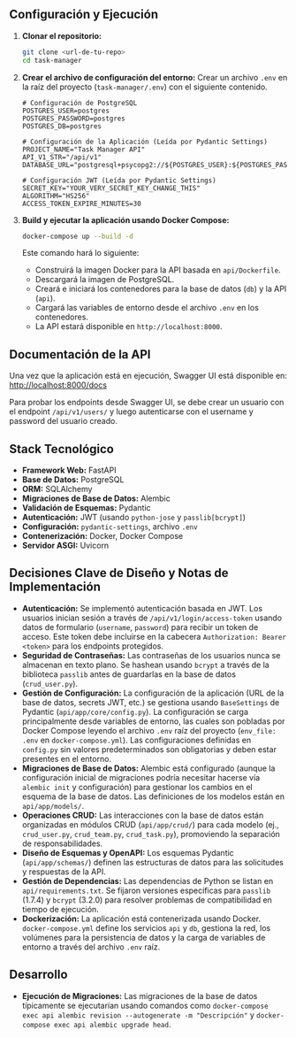 ## Configuración y Ejecución

1.  **Clonar el repositorio:**
    ```bash
    git clone <url-de-tu-repo>
    cd task-manager
    ```

2.  **Crear el archivo de configuración del entorno:**
    Crear un archivo `.env` en la raíz del proyecto (`task-manager/.env`) con el siguiente contenido.

    ```dotenv
    # Configuración de PostgreSQL
    POSTGRES_USER=postgres
    POSTGRES_PASSWORD=postgres
    POSTGRES_DB=postgres

    # Configuración de la Aplicación (Leída por Pydantic Settings)
    PROJECT_NAME="Task Manager API"
    API_V1_STR="/api/v1"
    DATABASE_URL="postgresql+psycopg2://${POSTGRES_USER}:${POSTGRES_PASSWORD}@db:5432/${POSTGRES_DB}"

    # Configuración JWT (Leída por Pydantic Settings)
    SECRET_KEY="YOUR_VERY_SECRET_KEY_CHANGE_THIS"
    ALGORITHM="HS256"
    ACCESS_TOKEN_EXPIRE_MINUTES=30
    ```

3.  **Build y ejecutar la aplicación usando Docker Compose:**
    ```bash
    docker-compose up --build -d
    ```
    Este comando hará lo siguiente:
    *   Construirá la imagen Docker para la API basada en `api/Dockerfile`.
    *   Descargará la imagen de PostgreSQL.
    *   Creará e iniciará los contenedores para la base de datos (`db`) y la API (`api`).
    *   Cargará las variables de entorno desde el archivo `.env` en los contenedores.
    *   La API estará disponible en `http://localhost:8000`.

## Documentación de la API

Una vez que la aplicación está en ejecución, Swagger UI está disponible en:
[http://localhost:8000/docs](http://localhost:8000/docs)

Para probar los endpoints desde Swagger UI, se debe crear un usuario con el endpoint `/api/v1/users/` y luego autenticarse con el username y password del usuario creado.

## Stack Tecnológico

*   **Framework Web:** FastAPI
*   **Base de Datos:** PostgreSQL
*   **ORM:** SQLAlchemy
*   **Migraciones de Base de Datos:** Alembic
*   **Validación de Esquemas:** Pydantic
*   **Autenticación:** JWT (usando `python-jose` y `passlib[bcrypt]`)
*   **Configuración:** `pydantic-settings`, archivo `.env`
*   **Contenerización:** Docker, Docker Compose
*   **Servidor ASGI:** Uvicorn

## Decisiones Clave de Diseño y Notas de Implementación

*   **Autenticación:** Se implementó autenticación basada en JWT. Los usuarios inician sesión a través de `/api/v1/login/access-token` usando datos de formulario (`username`, `password`) para recibir un token de acceso. Este token debe incluirse en la cabecera `Authorization: Bearer <token>` para los endpoints protegidos.
*   **Seguridad de Contraseñas:** Las contraseñas de los usuarios nunca se almacenan en texto plano. Se hashean usando `bcrypt` a través de la biblioteca `passlib` antes de guardarlas en la base de datos (`crud_user.py`).
*   **Gestión de Configuración:** La configuración de la aplicación (URL de la base de datos, secrets JWT, etc.) se gestiona usando `BaseSettings` de Pydantic (`api/app/core/config.py`). La configuración se carga principalmente desde variables de entorno, las cuales son pobladas por Docker Compose leyendo el archivo `.env` raíz del proyecto (`env_file: .env` en `docker-compose.yml`). Las configuraciones definidas en `config.py` sin valores predeterminados son obligatorias y deben estar presentes en el entorno.
*   **Migraciones de Base de Datos:** Alembic está configurado (aunque la configuración inicial de migraciones podría necesitar hacerse vía `alembic init` y configuración) para gestionar los cambios en el esquema de la base de datos. Las definiciones de los modelos están en `api/app/models/`.
*   **Operaciones CRUD:** Las interacciones con la base de datos están organizadas en módulos CRUD (`api/app/crud/`) para cada modelo (ej., `crud_user.py`, `crud_team.py`, `crud_task.py`), promoviendo la separación de responsabilidades.
*   **Diseño de Esquemas y OpenAPI:** Los esquemas Pydantic (`api/app/schemas/`) definen las estructuras de datos para las solicitudes y respuestas de la API.
*   **Gestión de Dependencias:** Las dependencias de Python se listan en `api/requirements.txt`. Se fijaron versiones específicas para `passlib` (1.7.4) y `bcrypt` (3.2.0) para resolver problemas de compatibilidad en tiempo de ejecución.
*   **Dockerización:** La aplicación está contenerizada usando Docker. `docker-compose.yml` define los servicios `api` y `db`, gestiona la red, los volúmenes para la persistencia de datos y la carga de variables de entorno a través del archivo `.env` raíz.

## Desarrollo

*   **Ejecución de Migraciones:** Las migraciones de la base de datos típicamente se ejecutarían usando comandos como `docker-compose exec api alembic revision --autogenerate -m "Descripción"` y `docker-compose exec api alembic upgrade head`.
